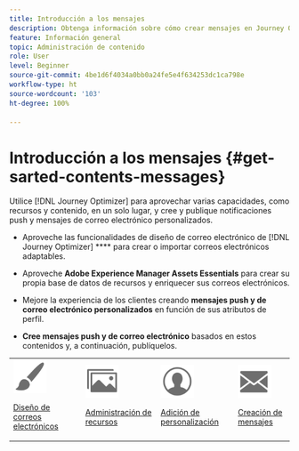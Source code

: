 ```yaml
---
title: Introducción a los mensajes
description: Obtenga información sobre cómo crear mensajes en Journey Optimizer
feature: Información general
topic: Administración de contenido
role: User
level: Beginner
source-git-commit: 4be1d6f4034a0bb0a24fe5e4f634253dc1ca798e
workflow-type: ht
source-wordcount: '103'
ht-degree: 100%

---
```


# Introducción a los mensajes {#get-sarted-contents-messages}

Utilice [!DNL Journey Optimizer] para aprovechar varias capacidades, como recursos y contenido, en un solo lugar, y cree y publique notificaciones push y mensajes de correo electrónico personalizados.

* Aproveche las funcionalidades de diseño de correo electrónico de [!DNL Journey Optimizer] **** para crear o importar correos electrónicos adaptables.

* Aproveche **Adobe Experience Manager Assets Essentials** para crear su propia base de datos de recursos y enriquecer sus correos electrónicos.

* Mejore la experiencia de los clientes creando **mensajes push y de correo electrónico personalizados** en función de sus atributos de perfil.

* **Cree mensajes push y de correo electrónico** basados en estos contenidos y, a continuación, publíquelos.

<table>
<tr>
<td><img src="assets/do-not-localize/icon_design.svg" width="60px"><p><a href="design-emails.md">Diseño de correos electrónicos</a></p></td>
<td><img src="assets/do-not-localize/icon_assets.svg" width="60px"><p><a href="assets-essentials.md">Administración de recursos</a></p></td>
<td><img src="assets/do-not-localize/icon_personalization.svg" width="60px"><p><a href="personalization/personalize.md">Adición de personalización</a></p></td>
<td><img src="assets/do-not-localize/icon_messages.svg" width="60px"><p><a href="create-message.md">Creación de mensajes</a></p></td></tr>
</table>
